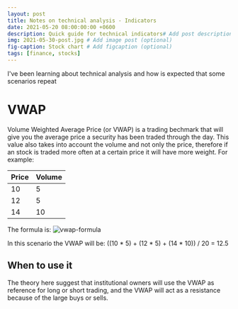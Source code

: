 ```yaml
---
layout: post
title: Notes on technical analysis - Indicators
date: 2021-05-20 08:00:00:00 +0600
description: Quick guide for technical indicators# Add post description (optional)
img: 2021-05-30-post.jpg # Add image post (optional)
fig-caption: Stock chart # Add figcaption (optional)
tags: [finance, stocks]
---
```


I've been learning about technical analysis and how is expected that some scenarios repeat

# VWAP

Volume Weighted Average Price (or VWAP) is a trading bechmark that will give you the average price a security has been traded through the day. This value also takes into account the volume and not only the price, therefore if an stock is traded more often at a certain price it will have more weight. For example:

| Price | Volume |
|-------|--------|
| 10    |  5     |
| 12    |  5     |
| 14    |  10    |

The formula is: ![vwap-formula]({{site.baseurl}}/assets/img/posts/2021-05-30-vwap-formula.png)

In this scenario the VWAP will be: ((10 * 5) + (12 * 5) + (14 * 10)) / 20 = 12.5

## When to use it
The theory here suggest that institutional owners will use the VWAP as reference for long or short trading, and the VWAP will act as a resistance because of the large buys or sells.

